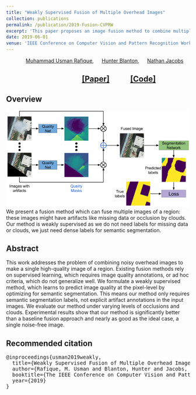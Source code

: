 ```yaml
---
title: "Weakly Supervised Fusion of Multiple Overhead Images"
collection: publications
permalink: /publication/2019-Fusion-CVPRW
excerpt: 'This paper proposes an image fusion method to combine multiple overhead images to make a single good looking image. Our method is weakly supervised; it learns to removes clouds and other artifacts from images with limited labels.'
date: 2019-06-01
venue: 'IEEE Conference on Computer Vision and Pattern Recognition Workshops (CVPRW), EarthVision'
---
```

&emsp; &emsp; &emsp; [Muhammad Usman Rafique](http://urafique.com), &emsp; [Hunter Blanton](hblanton.github.io/), &emsp; [Nathan Jacobs](https://jacobsn.github.io/)

##  &emsp;  &emsp;  &emsp; &emsp;  &emsp; &emsp;  &emsp;   &emsp; [[Paper]](http://openaccess.thecvf.com/content_CVPRW_2019/papers/EarthVision/Rafique_Weakly_Supervised_Fusion_of_Multiple_Overhead_Images_CVPRW_2019_paper.pdf)   &emsp;  &emsp;      [[Code]](https://github.com/UkyVision/weakly-supervised-image-fusion)

## Overview
![Fusion overview](/images/fusion19.png)
 We present a fusion method which can fuse multiple images of a region: these images might have artifacts like missing data or occlusion by clouds. Our method is weakly supervised as we do not need labels for missing data or clouds, we just need dense labels for semantic segmentation.
 
## Abstract
This work addresses the problem of combining noisy overhead images to make a single high-quality image of a region. Existing fusion methods rely on supervised learning, which requires image quality annotations, or ad hoc criteria, which do not generalize well. We formulate a weakly supervised method, which learns to predict image quality at the pixel-level by optimizing for semantic segmentation. This means our method only requires semantic segmentation labels, not explicit artifact annotations in the input images. We evaluate our method under varying levels of occlusions and clouds. Experimental results show that our method is significantly better than a baseline fusion approach and nearly as good as the ideal case, a single noise-free image.

## Recommended citation
<pre>
@inproceedings{usman2019weakly,
  title={Weakly Supervised Fusion of Multiple Overhead Images},
  author={Rafique, M. Usman and Blanton, Hunter and Jacobs, Nathan},
  booktitle={The IEEE Conference on Computer Vision and Pattern Recognition (CVPR) Workshops},
  year={2019}
}
</pre>
